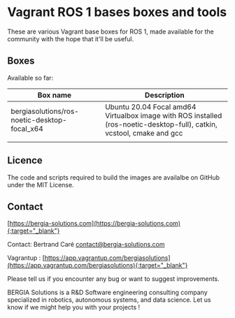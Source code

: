 # Vagrant ROS 1 bases boxes and tools

These are various Vagrant base boxes for ROS 1, made available for the community with the hope that it'll be useful.

## Boxes

Available so far:

| Box name                                     | Description                                                                                                            |
|----------------------------------------------|------------------------------------------------------------------------------------------------------------------------|
| bergiasolutions/ros-noetic-desktop-focal_x64 | Ubuntu 20.04 Focal amd64 Virtualbox image with ROS installed (ros-noetic-desktop-full), catkin, vcstool, cmake and gcc |
|                                              |                                                                                                                        |
	

## Licence 

The code and scripts required to build the images are availalbe on GitHub under the MIT License.

## Contact

[https://bergia-solutions.com](https://bergia-solutions.com){:target="_blank"}

Contact: Bertrand Caré <contact@bergia-solutions.com>

Vagrantup : [https://app.vagrantup.com/bergiasolutions](https://app.vagrantup.com/bergiasolutions){:target="_blank"}

Please tell us if you encounter any bug or want to suggest improvements.

BERGIA Solutions is a R&D Software engineering consulting company specialized in robotics, autonomous systems, and data science. Let us know if we might help you with your projects !
